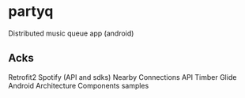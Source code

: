 # partyq
Distributed music queue app (android)

## Acks
Retrofit2
Spotify (API and sdks)
Nearby Connections API
Timber
Glide
Android Architecture Components samples

